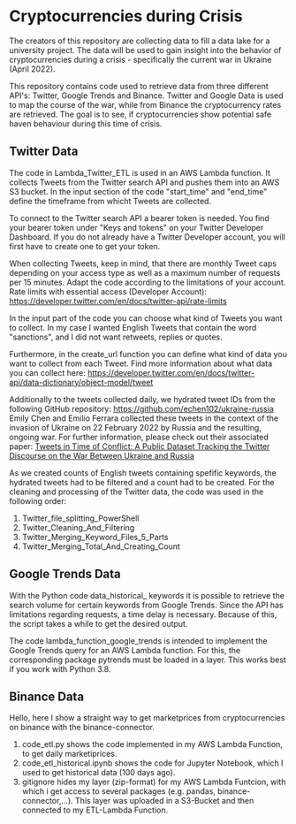# Cryptocurrencies during Crisis

The creators of this repository are collecting data to fill a data lake for a university project.
The data will be used to gain insight into the behavior of cryptocurrencies during a crisis - specifically the current war in Ukraine (April 2022).

This repository contains code used to retrieve data from three different API's: Twitter, Google Trends and Binance.
Twitter and Google Data is used to map the course of the war, while from Binance the cryptocurrency rates are retrieved.
The goal is to see, if cryptocurrencies show potential safe haven behaviour during this time of crisis.


## Twitter Data
The code in Lambda_Twitter_ETL is used in an AWS Lambda function.
It collects Tweets from the Twitter search API and pushes them into an AWS S3 bucket.
In the input section of the code "start_time" and "end_time" define the timeframe from whicht Tweets are collected.

To connect to the Twitter search API a bearer token is needed. You find your bearer token under "Keys and tokens"  on your Twitter Developer Dashboard. If you do not already have a Twitter Developer account, you will first have to create one to get your token. 

When collecting Tweets, keep in mind, that there are monthly Tweet caps depending on your access type as well as a maximum number of requests per 15 minutes. Adapt the code according to the limitations of your account.
Rate limits with essential access (Developer Account): https://developer.twitter.com/en/docs/twitter-api/rate-limits

In the input part of the code you can choose what kind of Tweets you want to collect. In my case I wanted English Tweets that contain the word "sanctions", and I did not want retweets, replies or quotes.

Furthermore, in the create_url function you can define what kind of data you want to collect from each Tweet. Find more information about what data you can collect here: https://developer.twitter.com/en/docs/twitter-api/data-dictionary/object-model/tweet  

Additionally to the tweets collected daily, we hydrated tweet IDs from the following GitHub repository: https://github.com/echen102/ukraine-russia   
Emily Chen and Emilio Ferrara collected these tweets in the context of the invasion of Ukraine on 22 February 2022 by Russia and the resulting, ongoing war. For further information, please check out their associated paper: [Tweets in Time of Conflict: A Public Dataset Tracking the Twitter Discourse on the War Between Ukraine and Russia](https://arxiv.org/abs/2203.07488)

As we created counts of English tweets containing spefific keywords, the hydrated tweets had to be filtered and a count had to be created.
For the cleaning and processing of the Twitter data, the code was used in the following order: 
1. Twitter_file_splitting_PowerShell
2. Twitter_Cleaning_And_Filtering
3. Twitter_Merging_Keyword_Files_5_Parts
4. Twitter_Merging_Total_And_Creating_Count


## Google Trends Data
With the Python code data_historical_ keywords it is possible to retrieve the search volume for certain keywords from Google Trends. Since the API has limitations regarding requests, a time delay is necessary. Because of this, the script takes a while to get the desired output.

The code lambda_function_google_trends is intended to implement the Google Trends query for an AWS Lambda function. For this, the corresponding package pytrends must be loaded in a layer. This works best if you work with Python 3.8.

## Binance Data
Hello, here I show a straight way to get marketprices from cryptocurrencies on binance with the binance-connector.

1. code_etl.py shows the code implemented in my AWS Lambda Function, to get daily marketiprices.
2. code_etl_historical.ipynb shows the code for Jupyter Notebook, which I used to get historical data (100 days ago).
3. gitignore hides my layer (zip-format) for my AWS Lambda Funtcion, with which i get access to several packages (e.g. pandas, binance-connector,...). This layer was uploaded in a S3-Bucket and then connected to my ETL-Lambda Function.
